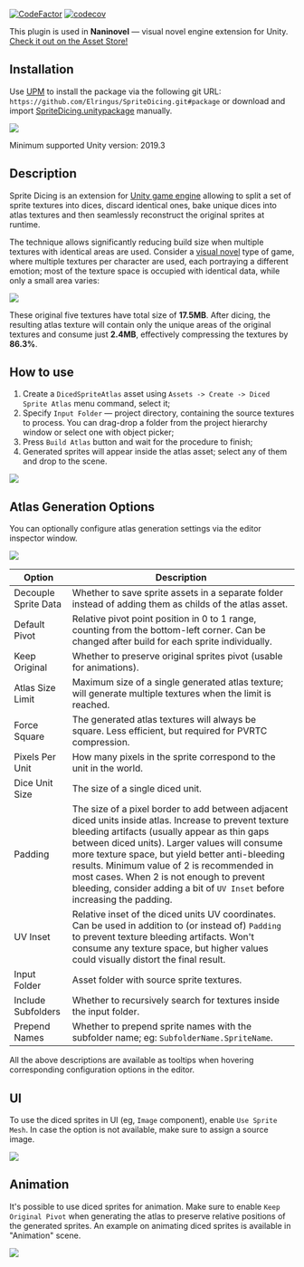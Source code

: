 [![CodeFactor](https://www.codefactor.io/repository/github/elringus/spritedicing/badge)](https://www.codefactor.io/repository/github/elringus/spritedicing)
[![codecov](https://codecov.io/gh/Elringus/SpriteDicing/branch/master/graph/badge.svg?token=DBUTGP0Q7C)](https://codecov.io/gh/Elringus/SpriteDicing)

This plugin is used in **Naninovel** — visual novel engine extension for Unity. [Check it out on the Asset Store!](https://u3d.as/1pg9)

## Installation

Use [UPM](https://docs.unity3d.com/Manual/upm-ui.html) to install the package via the following git URL: `https://github.com/Elringus/SpriteDicing.git#package` or download and import [SpriteDicing.unitypackage](https://github.com/Elringus/SpriteDicing/raw/master/SpriteDicing.unitypackage) manually.

![](https://i.gyazo.com/b54e9daa9a483d9bf7f74f0e94b2d38a.gif)

Minimum supported Unity version: 2019.3

## Description

Sprite Dicing is an extension for [Unity game engine](https://unity3d.com/) allowing to split a set of sprite textures into dices, discard identical ones, bake unique dices into atlas textures and then seamlessly reconstruct the original sprites at runtime.

The technique allows significantly reducing build size when multiple textures with identical areas are used. Consider a [visual novel](https://en.wikipedia.org/wiki/Visual_novel) type of game, where multiple textures per character are used, each portraying a different emotion; most of the texture space is occupied with identical data, while only a small area varies:

![](https://i.gyazo.com/af08d141e7a08b6a8e2ef60c07332bbf.png)

These original five textures have total size of **17.5MB**. After dicing, the resulting atlas texture will contain only the unique areas of the original textures and consume just **2.4MB**, effectively compressing the textures by **86.3%**.

## How to use

1. Create a `DicedSpriteAtlas` asset using `Assets -> Create -> Diced Sprite Atlas` menu command, select it;
2. Specify `Input Folder` — project directory, containing the source textures to process. You can drag-drop a folder from the project hierarchy window or select one with object picker;
3. Press `Build Atlas` button and wait for the procedure to finish;
4. Generated sprites will appear inside the atlas asset; select any of them and drop to the scene.

![](https://i.gyazo.com/faddf19580d8e6c9e0660d61976b2bef.gif)

## Atlas Generation Options

You can optionally configure atlas generation settings via the editor inspector window.

![](https://i.gyazo.com/252de40911101e488a7e8e65a61924cd.png)

| Option | Description
| --- | --- |
| Decouple Sprite Data | Whether to save sprite assets in a separate folder instead of adding them as childs of the atlas asset. |
| Default Pivot | Relative pivot point position in 0 to 1 range, counting from the bottom-left corner. Can be changed after build for each sprite individually. |
| Keep Original | Whether to preserve original sprites pivot (usable for animations). |
| Atlas Size Limit | Maximum size of a single generated atlas texture; will generate multiple textures when the limit is reached. |
| Force Square | The generated atlas textures will always be square. Less efficient, but required for PVRTC compression. |
| Pixels Per Unit | How many pixels in the sprite correspond to the unit in the world. |
| Dice Unit Size | The size of a single diced unit. |
| Padding | The size of a pixel border to add between adjacent diced units inside atlas. Increase to prevent texture bleeding artifacts (usually appear as thin gaps between diced units). Larger values will consume more texture space, but yield better anti-bleeding results. Minimum value of 2 is recommended in most cases. When 2 is not enough to prevent bleeding, consider adding a bit of `UV Inset` before increasing the padding. |
| UV Inset | Relative inset of the diced units UV coordinates. Can be used in addition to (or instead of) `Padding` to prevent texture bleeding artifacts. Won't consume any texture space, but higher values could visually distort the final result. |
| Input Folder | Asset folder with source sprite textures. |
| Include Subfolders | Whether to recursively search for textures inside the input folder. |
| Prepend Names | Whether to prepend sprite names with the subfolder name; eg: `SubfolderName.SpriteName`. |

All the above descriptions are available as tooltips when hovering corresponding configuration options in the editor.

## UI

To use the diced sprites in UI (eg, `Image` component), enable `Use Sprite Mesh`. In case the option is not available, make sure to assign a source image.

![](https://i.gyazo.com/8f22fe0bded5ae72b5ef662e842bcacf.png)

## Animation

It's possible to use diced sprites for animation. Make sure to enable `Keep Original Pivot` when generating the atlas to preserve relative positions of the generated sprites. An example on animating diced sprites is available in "Animation" scene.

![](https://i.gyazo.com/9df7af39368a7b17f067a03a50c41509.gif)
